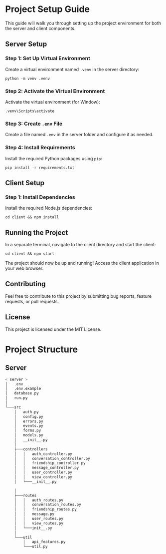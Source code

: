 


# Project Setup Guide

This guide will walk you through setting up the project environment for both the server and client components.

## Server Setup

### Step 1: Set Up Virtual Environment

Create a virtual environment named `.venv` in the server directory:
```
python -m venv .venv
```
### Step 2: Activate the Virtual Environment

Activate the virtual environment (for Window):
```
.venv\Scripts\activate
```
### Step 3: Create `.env` File

Create a file named `.env` in the server folder and configure it as needed.

### Step 4: Install Requirements

Install the required Python packages using `pip`:
```
pip install -r requirements.txt
```
## Client Setup

### Step 1: Install Dependencies

Install the required Node.js dependencies:
```
cd client && npm install
```
## Running the Project


In a separate terminal, navigate to the client directory and start the client:
```
cd client && npm start
```
The project should now be up and running! Access the client application in your web browser.

## Contributing

Feel free to contribute to this project by submitting bug reports, feature requests, or pull requests.

## License

This project is licensed under the MIT License.

# Project Structure

## Server
```bash
< server >
│   .env
│   .env.example
│   database.py
│   run.py
│
└───src
    │   auth.py
    │   config.py
    │   errors.py
    │   events.py
    │   forms.py
    │   models.py
    │   __init__.py
    │
    ├───controllers
    │   │   auth_controller.py
    │   │   conversation_controller.py
    │   │   friendship_controller.py
    │   │   message_controller.py
    │   │   user_controller.py
    │   │   view_controller.py
    │   └───__init__.py

    │
    ├───routes
    │   │   auth_routes.py
    │   │   conversation_routes.py
    │   │   friendship_routes.py
    │   │   message.py
    │   │   user_routes.py
    │   │   view_routes.py
    │   └───init__.py
    │
    └───util
        │   api_features.py
        └───util.py
```
